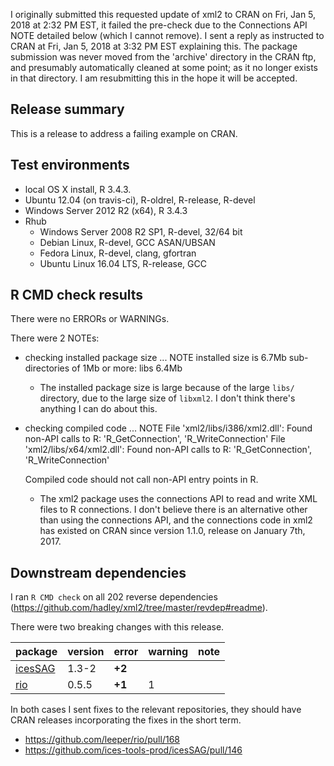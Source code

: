 I originally submitted this requested update of xml2 to CRAN on Fri, Jan 5,
2018 at 2:32 PM EST, it failed the pre-check due to the Connections API NOTE
detailed below (which I cannot remove). I sent a reply as instructed to CRAN at
Fri, Jan 5, 2018 at 3:32 PM EST explaining this. The package submission was
never moved from the 'archive' directory in the CRAN ftp, and presumably
automatically cleaned at some point; as it no longer exists in that directory.
I am resubmitting this in the hope it will be accepted.

## Release summary

This is a release to address a failing example on CRAN.

## Test environments

* local OS X install, R 3.4.3.
* Ubuntu 12.04 (on travis-ci), R-oldrel, R-release, R-devel
* Windows Server 2012 R2 (x64), R 3.4.3
* Rhub
  * Windows Server 2008 R2 SP1, R-devel, 32/64 bit
  * Debian Linux, R-devel, GCC ASAN/UBSAN
  * Fedora Linux, R-devel, clang, gfortran
  * Ubuntu Linux 16.04 LTS, R-release, GCC

## R CMD check results
There were no ERRORs or WARNINGs.

There were 2 NOTEs:

* checking installed package size ... NOTE
  installed size is  6.7Mb
  sub-directories of 1Mb or more:
    libs   6.4Mb
  * The installed package size is large because of the large `libs/` directory,
  due to the large size of `libxml2`. I don't think there's anything I can
  do about this.

* checking compiled code ... NOTE
  File 'xml2/libs/i386/xml2.dll':
    Found non-API calls to R: 'R_GetConnection', 'R_WriteConnection'
  File 'xml2/libs/x64/xml2.dll':
    Found non-API calls to R: 'R_GetConnection', 'R_WriteConnection'

  Compiled code should not call non-API entry points in R.
  * The xml2 package uses the connections API to read and write XML files to R
    connections. I don't believe there is an alternative other than using the
    connections API, and the connections code in xml2 has existed on CRAN since
    version 1.1.0, release on January 7th, 2017.


## Downstream dependencies
I ran `R CMD check` on all 202 reverse dependencies (https://github.com/hadley/xml2/tree/master/revdep#readme).

There were two breaking changes with this release.

|package                        |version |error  |warning |note |
|:------------------------------|:-------|:------|:-------|:----|
|[icesSAG](problems.md#icessag) |1.3-2   |__+2__ |        |     |
|[rio](problems.md#rio)         |0.5.5   |__+1__ |1       |     |

In both cases I sent fixes to the relevant repositories, they should have CRAN
releases incorporating the fixes in the short term.
- https://github.com/leeper/rio/pull/168
- https://github.com/ices-tools-prod/icesSAG/pull/146
